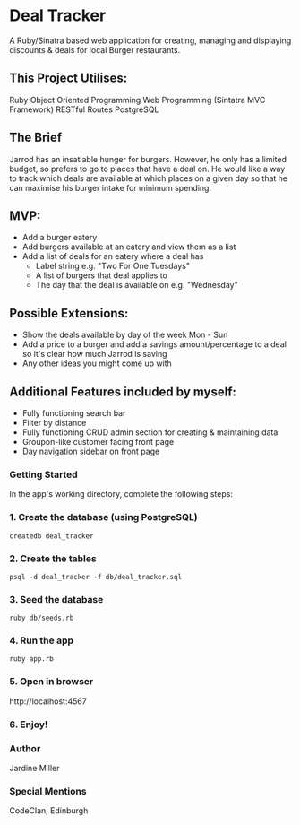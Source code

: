 # Deal Tracker

 A Ruby/Sinatra based web application for creating, managing and displaying discounts & deals for local Burger restaurants.
 
## This Project Utilises:
Ruby
Object Oriented Programming
Web Programming (Sintatra MVC Framework)
RESTful Routes
PostgreSQL


## The Brief

Jarrod has an insatiable hunger for burgers. However, he only has a limited budget, so prefers to go to places that have a deal on. He would like a way to track which deals are available at which places on a given day so that he can maximise his burger intake for minimum spending.

## MVP:

- Add a burger eatery
- Add burgers available at an eatery and view them as a list
- Add a list of deals for an eatery where a deal has
  - Label string e.g. "Two For One Tuesdays"
  - A list of burgers that deal applies to
  - The day that the deal is available on e.g. "Wednesday"
  
## Possible Extensions:

- Show the deals available by day of the week Mon - Sun
- Add a price to a burger and add a savings amount/percentage to a deal so it's clear how much Jarrod is saving
- Any other ideas you might come up with

## Additional Features included by myself:

- Fully functioning search bar
- Filter by distance
- Fully functioning CRUD admin section for creating & maintaining data
- Groupon-like customer facing front page
- Day navigation sidebar on front page

### Getting Started

In the app's working directory, complete the following steps:

### 1. Create the database (using PostgreSQL)

```
createdb deal_tracker
```

### 2. Create the tables
```
psql -d deal_tracker -f db/deal_tracker.sql
```

### 3. Seed the database
```
ruby db/seeds.rb
```

### 4. Run the app
``` 
ruby app.rb
```

### 5. Open in browser
http://localhost:4567

### 6. Enjoy!


### Author
Jardine Miller

### Special Mentions
CodeClan, Edinburgh




